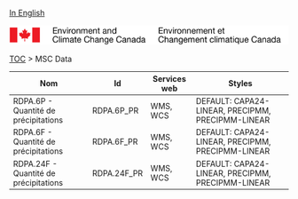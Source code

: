 [In English](geomet-rdpa_en.md)

![ECCC logo](../../img_eccc-logo.png)

[TOC](../geomet-rdpa_fr.md) > MSC Data


Nom                                   | Id          | Services web | Styles                                           
--------------------------------------|-------------|--------------|--------------------------------------------------
RDPA.6P - Quantité de précipitations  | RDPA.6P_PR  | WMS, WCS     | DEFAULT: CAPA24-LINEAR, PRECIPMM, PRECIPMM-LINEAR
RDPA.6F - Quantité de précipitations  | RDPA.6F_PR  | WMS, WCS     | DEFAULT: CAPA24-LINEAR, PRECIPMM, PRECIPMM-LINEAR
RDPA.24F - Quantité de précipitations | RDPA.24F_PR | WMS, WCS     | DEFAULT: CAPA24-LINEAR, PRECIPMM, PRECIPMM-LINEAR

